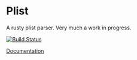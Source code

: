 # Plist

A rusty plist parser. Very much a work in progress.

[![Build Status](https://travis-ci.org/ebarnard/rust-plist.svg?branch=master)](https://travis-ci.org/ebarnard/rust-plist)

[Documentation](https://ebarnard.github.io/rust-plist/)
